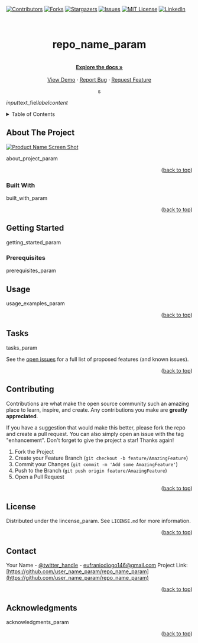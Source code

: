 <div id="top"></div>
<!--
*** Thanks for checking out the Best-README-Template. If you have a suggestion
*** that would make this better, please fork the repo and create a pull request
*** or simply open an issue with the tag "enhancement".
*** Don't forget to give the project a star!
*** Thanks again! Now go create something AMAZING! :D
-->



<!-- PROJECT SHIELDS -->
<!--
*** I'm using markdown "reference style" links for readability.
*** Reference links are enclosed in brackets [ ] instead of parentheses ( ).
*** See the bottom of this document for the declaration of the reference variables
*** for contributors-url, forks-url, etc. This is an optional, concise syntax you may use.
*** https://www.markdownguide.org/basic-syntax/#reference-style-links
-->
[![Contributors][contributors-shield]](https://github.com/user_name_param/repo_name_param/CONTRIBUTORS.md)
[![Forks][forks-shield]](https://github.com/user_name_param/repo_name_param/fork)
[![Stargazers][stars-shield]](https://github.com/user_name_param/repo_name_param/stargazersi)
[![Issues][issues-shield]](https://github.com/user_name_param/repo_name_param/issues)
[![MIT License][license-shield]](https://github.com/user_name_param/repo_name_param/blob/master/LICENSE)
[![LinkedIn][linkedin-shield]](https://www.linkedin.com/in/eufranio-diogo-a33145122/)



<!-- PROJECT LOGO -->
<br />
<div align="center">
<h1 align="center">repo_name_param</h1>

  <p align="center">
    <br />
    <a href="https://github.com/user_name_param/repo_name_param"><strong>Explore the docs »</strong></a>
    <br />
    <br />
    <a href="https://domain_name_param/repo_name_param">View Demo</a>
    ·
    <a href="https://github.com/user_name_param/repo_name_param/issues">Report Bug</a>
    ·
    <a href="https://github.com/user_name_param/repo_name_param/issues">Request Feature</a>
  </p>s
</div>

$input$text_fiel$label content$


<!-- TABLE OF CONTENTS -->
<details>
  <summary>Table of Contents</summary>
  <ol>
    <li>
      <a href="#about-the-project">About The Project</a>
      <ul>
        <li><a href="#built-with">Built With</a></li>
      </ul>
    </li>
    <li>
      <a href="#getting-started">Getting Started</a>
      <ul>
        <li><a href="#prerequisites">Prerequisites</a></li>
        <li><a href="#installation">Installation</a></li>
      </ul>
    </li>
    <li><a href="#usage">Usage</a></li>
    <li><a href="#roadmap">Roadmap</a></li>
    <li><a href="#contributing">Contributing</a></li>
    <li><a href="#license">License</a></li>
    <li><a href="#contact">Contact</a></li>
    <li><a href="#acknowledgments">Acknowledgments</a></li>
  </ol>
</details>



<!-- ABOUT THE PROJECT -->
## About The Project

[![Product Name Screen Shot][product-screenshot]](https://domain_name_param/repo_name_param)

about_project_param

<p align="right">(<a href="#top">back to top</a>)</p>



### Built With

built_with_param

<p align="right">(<a href="#top">back to top</a>)</p>

<!-- GETTING STARTED -->
## Getting Started

getting_started_param

### Prerequisites

prerequisites_param


<!-- USAGE EXAMPLES -->
## Usage

usage_examples_param

<p align="right">(<a href="#top">back to top</a>)</p>



<!-- ROADMAP -->
## Tasks

tasks_param

See the [open issues](https://github.com/user_name_param/repo_name_param/issues) for a full list of proposed features (and known issues).

<p align="right">(<a href="#top">back to top</a>)</p>



<!-- CONTRIBUTING -->
## Contributing

Contributions are what make the open source community such an amazing place to learn, inspire, and create. Any contributions you make are **greatly appreciated**.

If you have a suggestion that would make this better, please fork the repo and create a pull request. You can also simply open an issue with the tag "enhancement".
Don't forget to give the project a star! Thanks again!

1. Fork the Project
2. Create your Feature Branch (`git checkout -b feature/AmazingFeature`)
3. Commit your Changes (`git commit -m 'Add some AmazingFeature'`)
4. Push to the Branch (`git push origin feature/AmazingFeature`)
5. Open a Pull Request

<p align="right">(<a href="#top">back to top</a>)</p>



<!-- LICENSE -->
## License

Distributed under the lincense_param. See `LICENSE.md` for more information.

<p align="right">(<a href="#top">back to top</a>)</p>



<!-- CONTACT -->
## Contact

Your Name - [@twitter_handle](https://twitter.com/twitter_handle) - eufraniodiogo146@gmail.com
Project Link: [https://github.com/user_name_param/repo_name_param](https://github.com/user_name_param/repo_name_param)

<p align="right">(<a href="#top">back to top</a>)</p>



<!-- ACKNOWLEDGMENTS -->
## Acknowledgments

acknowledgments_param

<p align="right">(<a href="#top">back to top</a>)</p>



<!-- MARKDOWN LINKS & IMAGES -->
<!-- https://www.markdownguide.org/basic-syntax/#reference-style-links -->
[contributors-shield]: https://img.shields.io/github/contributors/user_name_param/repo_name_param.svg?style=for-the-badge
[contributors-url]: https://github.com/user_name_param/repo_name_param/graphs/contributors
[forks-shield]: https://img.shields.io/github/forks/user_name_param/repo_name_param.svg?style=for-the-badge
[forks-url]: https://github.com/user_name_param/repo_name_param/network/members
[stars-shield]: https://img.shields.io/github/stars/user_name_param/repo_name_param.svg?style=for-the-badge
[stars-url]: https://github.com/user_name_param/repo_name_param/stargazers
[issues-shield]: https://img.shields.io/github/issues/user_name_param/repo_name_param.svg?style=for-the-badge
[issues-url]: https://github.com/user_name_param/repo_name_param/issues
[license-shield]: https://img.shields.io/github/license/user_name_param/repo_name_param.svg?style=for-the-badge
[license-url]: https://github.com/user_name_param/repo_name_param/blob/master/LICENSE.txt
[linkedin-shield]: https://img.shields.io/badge/-LinkedIn-black.svg?style=for-the-badge&logo=linkedin&colorB=555
[linkedin-url]: https://linkedin.com/in/eufranio-diogo-a33145122
[product-screenshot]: IMG/screenshot_param.png
